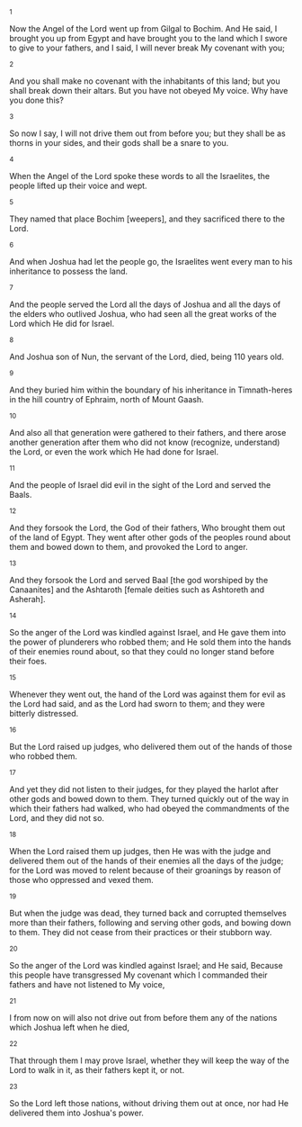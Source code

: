 <sup>1</sup> 

Now the Angel of the Lord went up from Gilgal to Bochim. And He said, I brought you up from Egypt and have brought you to the land which I swore to give to your fathers, and I said, I will never break My covenant with you; 

<sup>2</sup> 

And you shall make no covenant with the inhabitants of this land; but you shall break down their altars. But you have not obeyed My voice. Why have you done this? 

<sup>3</sup> 

So now I say, I will not drive them out from before you; but they shall be as thorns in your sides, and their gods shall be a snare to you. 

<sup>4</sup> 

When the Angel of the Lord spoke these words to all the Israelites, the people lifted up their voice and wept. 

<sup>5</sup> 

They named that place Bochim [weepers], and they sacrificed there to the Lord. 

<sup>6</sup> 

And when Joshua had let the people go, the Israelites went every man to his inheritance to possess the land. 

<sup>7</sup> 

And the people served the Lord all the days of Joshua and all the days of the elders who outlived Joshua, who had seen all the great works of the Lord which He did for Israel. 

<sup>8</sup> 

And Joshua son of Nun, the servant of the Lord, died, being 110 years old. 

<sup>9</sup> 

And they buried him within the boundary of his inheritance in Timnath-heres in the hill country of Ephraim, north of Mount Gaash. 

<sup>10</sup> 

And also all that generation were gathered to their fathers, and there arose another generation after them who did not know (recognize, understand) the Lord, or even the work which He had done for Israel. 

<sup>11</sup> 

And the people of Israel did evil in the sight of the Lord and served the Baals. 

<sup>12</sup> 

And they forsook the Lord, the God of their fathers, Who brought them out of the land of Egypt. They went after other gods of the peoples round about them and bowed down to them, and provoked the Lord to anger. 

<sup>13</sup> 

And they forsook the Lord and served Baal [the god worshiped by the Canaanites] and the Ashtaroth [female deities such as Ashtoreth and Asherah]. 

<sup>14</sup> 

So the anger of the Lord was kindled against Israel, and He gave them into the power of plunderers who robbed them; and He sold them into the hands of their enemies round about, so that they could no longer stand before their foes. 

<sup>15</sup> 

Whenever they went out, the hand of the Lord was against them for evil as the Lord had said, and as the Lord had sworn to them; and they were bitterly distressed. 

<sup>16</sup> 

But the Lord raised up judges, who delivered them out of the hands of those who robbed them. 

<sup>17</sup> 

And yet they did not listen to their judges, for they played the harlot after other gods and bowed down to them. They turned quickly out of the way in which their fathers had walked, who had obeyed the commandments of the Lord, and they did not so. 

<sup>18</sup> 

When the Lord raised them up judges, then He was with the judge and delivered them out of the hands of their enemies all the days of the judge; for the Lord was moved to relent because of their groanings by reason of those who oppressed and vexed them. 

<sup>19</sup> 

But when the judge was dead, they turned back and corrupted themselves more than their fathers, following and serving other gods, and bowing down to them. They did not cease from their practices or their stubborn way. 

<sup>20</sup> 

So the anger of the Lord was kindled against Israel; and He said, Because this people have transgressed My covenant which I commanded their fathers and have not listened to My voice, 

<sup>21</sup> 

I from now on will also not drive out from before them any of the nations which Joshua left when he died, 

<sup>22</sup> 

That through them I may prove Israel, whether they will keep the way of the Lord to walk in it, as their fathers kept it, or not. 

<sup>23</sup> 

So the Lord left those nations, without driving them out at once, nor had He delivered them into Joshua's power.
